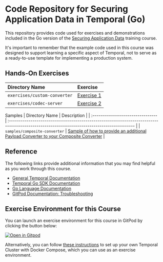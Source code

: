 # Code Repository for Securing Application Data in Temporal (Go)
This repository provides code used for exercises and demonstrations
included in the Go version of the 
[Securing Application Data](https://learn.temporal.io/courses/appdatasec) 
training course.

It's important to remember that the example code used in this course was designed to support learning a specific aspect of Temporal, not to serve as a ready-to-use template for implementing a production system.

## Hands-On Exercises

Directory Name                     | Exercise
:--------------------------------- | :-------------------------------------------------------
`exercises/custom-converter`       | [Exercise 1](exercises/custom-converter/README.md)
`exercises/codec-server`           | [Exercise 2](exercises/codec-server/README.md)

Samples
| Directory Name                     | Description                                                                                                                                     |
| :--------------------------------- | :---------------------------------------------------------------------------------------------------------------------------------------------- |
| `samples/composite-converter` | [Sample of how to provide an additional Payload Converter to your Composite Converter](samples/composite-converter/README.md) |

## Reference
The following links provide additional information that you may find helpful as you work through this course.
* [General Temporal Documentation](https://docs.temporal.io/)
* [Temporal Go SDK Documentation](https://pkg.go.dev/go.temporal.io/sdk)
* [Go Language Documentation](https://go.dev/doc/)
* [GitPod Documentation: Troubleshooting](https://www.gitpod.io/docs/troubleshooting)


## Exercise Environment for this Course
You can launch an exercise environment for this course in GitPod by 
clicking the button below:

[![Open in Gitpod](https://gitpod.io/button/open-in-gitpod.svg)](https://gitpod.io/#https://github.com/temporalio/edu-converters-go-code)

Alternatively, you can follow 
[these instructions](https://learn.temporal.io/getting_started/go/dev_environment/) to 
set up your own Temporal Cluster with Docker Compose, which you can use as an 
exercise environment.
